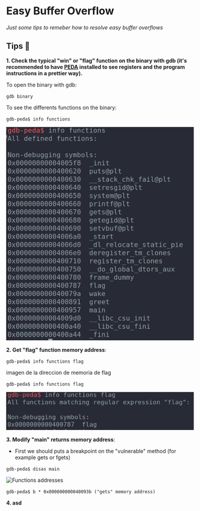 # Easy Buffer Overflow 
_Just some tips to remeber how to resolve easy buffer overflows_

## Tips 📝
**1.  Check the typical "win" or "flag" function on the binary with gdb (it's recommended to have [PEDA](https://github.com/longld/peda) installed to see registers and the program instructions in a prettier way).**

To open the binary with gdb:
```
gdb binary
```
To see the differents functions on the binary: 
```
gdb-peda$ info functions
```
![Functions addresses](images/functions.png)


**2. Get "flag" function memory address**: 
```
gdb-peda$ info functions flag 
```
imagen de la direccion de memoria de flag
```
gdb-peda$ info functions flag 
```
![Functions addresses](https://github.com/Carliquiss/easy_pwn_guide/blob/master/canary/images/function_address.png)

**3. Modify "main" returns memory address**:

- First we should puts a breakpoint on the "vulnerable" method (for example gets or fgets)
```
gdb-peda$ disas main
```
![Functions addresses](images/get_address.png)

```
gdb-peda$ b * 0x000000000040093b ("gets" memory address)
```


**4. asd**

